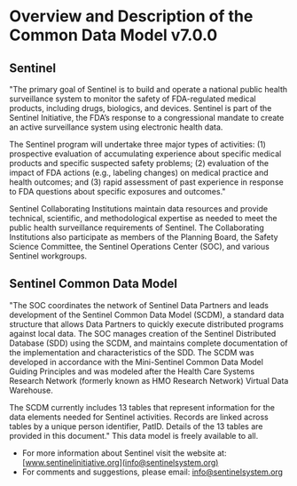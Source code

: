 # Overview and Description of the Common Data Model v7.0.0

## Sentinel

"The primary goal of Sentinel is to build and operate a national public health surveillance system to monitor the safety of FDA-regulated medical products, including drugs, biologics, and devices. Sentinel is part of the Sentinel Initiative, the FDA’s response to a congressional mandate to create an active surveillance system using electronic health data.

The Sentinel program will undertake three major types of activities: (1) prospective evaluation of accumulating experience about specific medical products and specific suspected safety problems; (2) evaluation of the impact of FDA actions (e.g., labeling changes) on medical practice and health outcomes; and (3) rapid assessment of past experience in response to FDA questions about specific exposures and outcomes."

Sentinel Collaborating Institutions maintain data resources and provide technical, scientific, and methodological expertise as needed to meet the public health surveillance requirements of Sentinel. The Collaborating Institutions also participate as members of the Planning Board, the Safety Science Committee, the Sentinel Operations Center (SOC), and various Sentinel workgroups.

## Sentinel Common Data Model

"The SOC coordinates the network of Sentinel Data Partners and leads development of the Sentinel Common Data Model (SCDM), a standard data structure that allows Data Partners to quickly execute distributed programs against local data. The SOC manages creation of the Sentinel Distributed Database (SDD) using the SCDM, and maintains complete documentation of the implementation and characteristics of the SDD. The SCDM was developed in accordance with the Mini-Sentinel Common Data Model Guiding Principles and was modeled after the Health Care Systems Research Network (formerly known as HMO Research Network) Virtual Data Warehouse.

The SCDM currently includes 13 tables that represent information for the data elements needed for Sentinel activities. Records are linked across tables by a unique person identifier, PatID. Details of the 13 tables are provided in this document."
This data model is freely available to all.

* For more information about Sentinel visit the website at: [www.sentinelinitiative.org](info@sentinelsystem.org)
* For comments and suggestions, please email: [info@sentinelsystem.org](info@sentinelsystem.org)